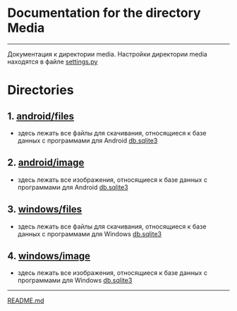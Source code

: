 # Documentation for the directory Media

___

Документация к директории media.
Настройки директории media находятся в файле
[settings.py](..%2Fadvertisements%2Fsettings.py)

# Directories

## 1. [android/files](application_android%2Ffiles)

* здесь лежать все файлы для скачивания, относящиеся к базе данных с программами для Android [db.sqlite3](..%2F..%2Fdata%2Fdb.sqlite3)

## 2. [android/image](application_android%2Fimage)

* здесь лежать все изображения, относящиеся к базе данных с программами для Android [db.sqlite3](..%2F..%2Fdata%2Fdb.sqlite3)

## 3. [windows/files](application_windows%2Ffiles)

* здесь лежать все файлы для скачивания, относящиеся к базе данных с программами для Windows [db.sqlite3](..%2F..%2Fdata%2Fdb.sqlite3)

## 4. [windows/image](application_windows%2Fimage)


* здесь лежать все изображения, относящиеся к базе данных с программами для Windows [db.sqlite3](..%2F..%2Fdata%2Fdb.sqlite3)

___

[README.md](..%2F..%2FREADME.md)
